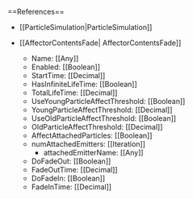 ==References==
 * [[ParticleSimulation|ParticleSimulation]]

 * [[AffectorContentsFade| AffectorContentsFade]]
   * Name: [[Any]]
   * Enabled: [[Boolean]]
   * StartTime: [[Decimal]]
   * HasInfiniteLifeTime: [[Boolean]]
   * TotalLifeTime: [[Decimal]]
   * UseYoungParticleAffectThreshold: [[Boolean]]
   * YoungParticleAffectThreshold: [[Decimal]]
   * UseOldParticleAffectThreshold: [[Boolean]]
   * OldParticleAffectThreshold: [[Decimal]]
   * AffectAttachedParticles: [[Boolean]]
   * numAttachedEmitters: [[Iteration]]
     * attachedEmitterName: [[Any]]
   * DoFadeOut: [[Boolean]]
   * FadeOutTime: [[Decimal]]
   * DoFadeIn: [[Boolean]]
   * FadeInTime: [[Decimal]]

